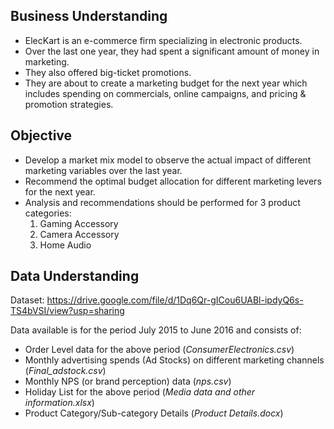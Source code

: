 ## Business Understanding
- ElecKart is an e-commerce firm specializing in electronic products. 
- Over the last one year, they had spent a significant amount of money in marketing.
- They also offered big-ticket promotions. 
- They are about to create a marketing budget for the next year which includes spending on commercials, online campaigns, and pricing & promotion strategies.

## Objective
- Develop a market mix model to observe the actual impact of different marketing variables over the last year.
- Recommend the optimal budget allocation for different marketing levers for the next year.
- Analysis and recommendations should be performed for 3 product categories:
    1. Gaming Accessory
    2. Camera Accessory
    3. Home Audio

## Data Understanding
Dataset: https://drive.google.com/file/d/1Dq6Qr-gICou6UABl-ipdyQ6s-TS4bVSI/view?usp=sharing

Data available is for the period July 2015 to June 2016 and consists of:
- Order Level data for the above period (*ConsumerElectronics.csv*)
- Monthly advertising spends (Ad Stocks) on different marketing channels (*Final_adstock.csv*)
- Monthly NPS (or brand perception) data (*nps.csv*)
- Holiday List for the above period (*Media data and other information.xlsx*)
- Product Category/Sub-category Details (*Product Details.docx*)
